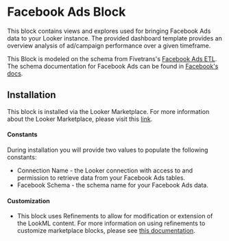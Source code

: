 # Facebook Ads Block
This block contains views and explores used for bringing Facebook Ads data to your Looker instance.
The provided dashboard template provides an overview analysis of ad/campaign performance over a given timeframe.

This Block is modeled on the schema from Fivetrans's [Facebook Ads ETL](https://fivetran.com/directory/facebook-ads-insights).
The schema documentation for Facebook Ads can be found in [Facebook's docs](https://developers.facebook.com/docs/marketing-api/insights/breakdowns).

## Installation ##
This block is installed via the Looker Marketplace. For more information about the Looker Marketplace, please visit this [link](https://docs.looker.com/data-modeling/marketplace).

#### Constants ####
During installation you will provide two values to populate the following constants:
* Connection Name - the Looker connection with access to and permission to retrieve data from your Facebook Ads tables.
* Facebook Schema - the schema name for your Facebook Ads data.

#### Customization ####
- This block uses Refinements to allow for modification or extension of the LookML content. For more information on using refinements to customize marketplace blocks, please see [this documentation](https://docs.looker.com/data-modeling/marketplace/customize-blocks).
